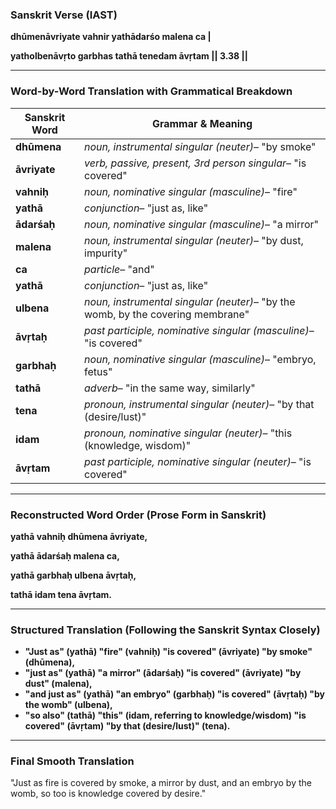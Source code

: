 ### **Sanskrit Verse (IAST)**

**dhūmenāvriyate vahnir yathādarśo malena ca |**

**yatholbenāvṛto garbhas tathā tenedam āvṛtam || 3.38 ||**

---

### **Word-by-Word Translation with Grammatical Breakdown**

| **Sanskrit Word** | **Grammar & Meaning**                                                        |
| ----------------------- | ---------------------------------------------------------------------------------- |
| **dhūmena**      | *noun, instrumental singular (neuter)*– "by smoke"                              |
| **āvriyate**     | *verb, passive, present, 3rd person singular*– "is covered"                     |
| **vahniḥ**       | *noun, nominative singular (masculine)*– "fire"                                 |
| **yathā**        | *conjunction*– "just as, like"                                                  |
| **ādarśaḥ**    | *noun, nominative singular (masculine)*– "a mirror"                             |
| **malena**        | *noun, instrumental singular (neuter)*– "by dust, impurity"                     |
| **ca**            | *particle*– "and"                                                               |
| **yathā**        | *conjunction*– "just as, like"                                                  |
| **ulbena**        | *noun, instrumental singular (neuter)*– "by the womb, by the covering membrane" |
| **āvṛtaḥ**     | *past participle, nominative singular (masculine)*– "is covered"                |
| **garbhaḥ**      | *noun, nominative singular (masculine)*– "embryo, fetus"                        |
| **tathā**        | *adverb*– "in the same way, similarly"                                          |
| **tena**          | *pronoun, instrumental singular (neuter)*– "by that (desire/lust)"              |
| **idam**          | *pronoun, nominative singular (neuter)*– "this (knowledge, wisdom)"             |
| **āvṛtam**      | *past participle, nominative singular (neuter)*– "is covered"                   |

---

### **Reconstructed Word Order (Prose Form in Sanskrit)**

**yathā vahniḥ dhūmena āvriyate,**

**yathā ādarśaḥ malena ca,**

**yathā garbhaḥ ulbena āvṛtaḥ,**

**tathā idam tena āvṛtam.**

---

### **Structured Translation (Following the Sanskrit Syntax Closely)**

* **"Just as" (yathā) "fire" (vahniḥ) "is covered" (āvriyate) "by smoke" (dhūmena),**
* **"just as" (yathā) "a mirror" (ādarśaḥ) "is covered" (āvriyate) "by dust" (malena),**
* **"and just as" (yathā) "an embryo" (garbhaḥ) "is covered" (āvṛtaḥ) "by the womb" (ulbena),**
* **"so also" (tathā) "this" (idam, referring to knowledge/wisdom) "is covered" (āvṛtam) "by that (desire/lust)" (tena).**

---

### **Final Smooth Translation**

"Just as fire is covered by smoke, a mirror by dust, and an embryo by the womb, so too is knowledge covered by desire."
